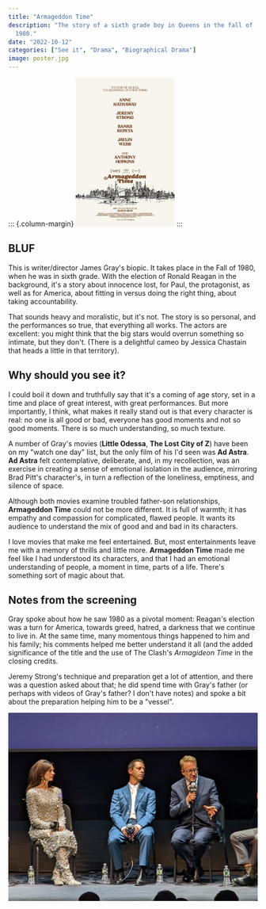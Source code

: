 ```yaml
---
title: "Armageddon Time"
description: "The story of a sixth grade boy in Queens in the fall of
  1980."
date: "2022-10-12"
categories: ["See it", "Drama", "Biographical Drama"]
image: poster.jpg
---
```

::: {.column-margin}
[<img src="poster.jpg" height="300"/>](https://www.imdb.com/title/tt10343028/)
:::

## BLUF

This is writer/director James Gray's biopic. It takes place in the Fall
of 1980, when he was in sixth grade. With the election of Ronald Reagan
in the background, it's a story about innocence lost, for Paul, the
protagonist, as well as for America, about fitting in versus doing the
right thing, about taking accountability.

That sounds heavy and moralistic, but it's not. The story is so
personal, and the performances so true, that everything all works. The
actors are excellent: you might think that the big stars would overrun
something so intimate, but they don't. (There is a delightful cameo by
Jessica Chastain that heads a little in that territory).

## Why should you see it?

I could boil it down and truthfully say that it's a coming of age story,
set in a time and place of great interest, with great performances. But
more importantly, I think, what makes it really stand out is that every
character is real: no one is all good or bad, everyone has good moments
and not so good moments. There is so much understanding, so much
texture. 

A number of Gray's movies (**Little Odessa**, **The Lost City of Z**)
have been on my "watch one day" list, but the only film of his I'd seen
was **Ad Astra**. **Ad Astra** felt contemplative, deliberate, and, in
my recollection, was an exercise in creating a sense of emotional
isolation in the audience, mirroring Brad Pitt's character's, in turn a
reflection of the loneliness, emptiness, and silence of space.

Although both movies examine troubled father-son relationships,
**Armageddon Time** could not be more different. It is full of warmth;
it has empathy and compassion for complicated, flawed people. It wants
its audience to understand the mix of good and and bad in its
characters.

I love movies that make me feel entertained. But, most entertainments
leave me with a memory of thrills and little more. **Armageddon Time**
made me feel like I had understood its characters, and that I had an
emotional understanding of people, a moment in time, parts of a life.
There's something sort of magic about that.

## Notes from the screening

Gray spoke about how he saw 1980 as a pivotal moment: Reagan's election
was a turn for America, towards greed, hatred, a darkness that we
continue to live in. At the same time, many momentous things happened to
him and his family; his comments helped me better understand it all (and
the added significance of the title and the use of The Clash's
*Armagideon Time* in the closing credits.

Jeremy Strong's technique and preparation get a lot of attention, and
there was a question asked about that; he did spend time with Gray's
father (or perhaps with videos of Gray's father? I don't have notes) and
spoke a bit about the preparation helping him to be a "vessel".



![*Anne Hathaway, Jeremy Strong, and James Gray*](PXL_20221013_002059447.NIGHT.jpg)

